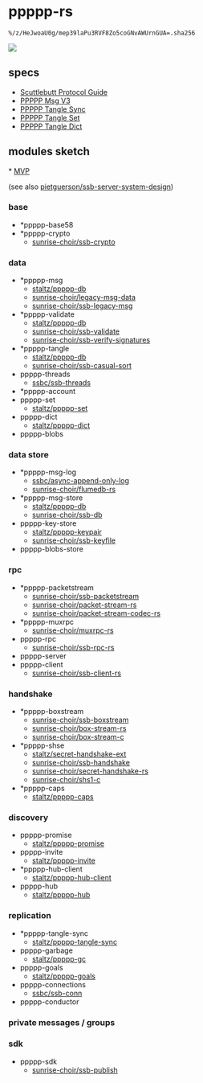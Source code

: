 # ppppp-rs

`%/z/HeJwoaU0g/mep39laPu3RVF8Zo5coGNvAWUrnGUA=.sha256`

![](https://i.kym-cdn.com/photos/images/original/002/205/488/707.jpg)

## specs

- [Scuttlebutt Protocol Guide](https://ssbc.github.io/scuttlebutt-protocol-guide/)
- [PPPPP Msg V3](https://github.com/staltz/ppppp-db/blob/master/protospec.md)
- [PPPPP Tangle Sync](https://github.com/staltz/ppppp-tangle-sync/blob/master/protospec.md)
- [PPPPP Tangle Set](https://github.com/staltz/ppppp-set/blob/master/protospec.md)
- [PPPPP Tangle Dict](https://github.com/staltz/ppppp-dict/blob/master/protospec.md)

## modules sketch

\* [MVP](https://github.com/ahdinosaur/ppppp-rs/issues/1)

(see also [pietguerson/ssb-server-system-design](https://github.com/pietgeursen/ssb-server-system-design))

### base

- \*ppppp-base58
- \*ppppp-crypto
  - [sunrise-choir/ssb-crypto](https://github.com/sunrise-choir/ssb-crypto)

### data

- \*ppppp-msg
  - [staltz/ppppp-db](https://github.com/staltz/ppppp-db)
  - [sunrise-choir/legacy-msg-data](https://github.com/sunrise-choir/legacy-msg-data)
  - [sunrise-choir/ssb-legacy-msg](https://github.com/sunrise-choir/ssb-legacy-msg)
- \*ppppp-validate
  - [staltz/ppppp-db](https://github.com/staltz/ppppp-db)
  - [sunrise-choir/ssb-validate](https://github.com/sunrise-choir/ssb-validate)
  - [sunrise-choir/ssb-verify-signatures](https://github.com/sunrise-choir/ssb-verify-signatures)
- \*ppppp-tangle
  - [staltz/ppppp-db](https://github.com/staltz/ppppp-db)
  - [sunrise-choir/ssb-casual-sort](https://github.com/sunrise-choir/ssb-casual-sort)
- ppppp-threads
  - [ssbc/ssb-threads](https://github.com/ssbc/ssb-threads)
- \*ppppp-account
- ppppp-set
  - [staltz/ppppp-set](https://github.com/staltz/ppppp-set)
- ppppp-dict
  - [staltz/ppppp-dict](https://github.com/staltz/ppppp-dict)
- ppppp-blobs

### data store

- \*ppppp-msg-log
  - [ssbc/async-append-only-log](https://github.com/ssbc/async-append-only-log)
  - [sunrise-choir/flumedb-rs](https://github.com/sunrise-choir/flumedb-rs)
- \*ppppp-msg-store
  - [staltz/ppppp-db](https://github.com/staltz/ppppp-db)
  - [sunrise-choir/ssb-db](https://github.com/sunrise-choir/ssb-db)
- ppppp-key-store
  - [staltz/ppppp-keypair](https://github.com/staltz/ppppp-keypair)
  - [sunrise-choir/ssb-keyfile](https://github.com/sunrise-choir/ssb-keyfile)
- ppppp-blobs-store

### rpc

- \*ppppp-packetstream
  - [sunrise-choir/ssb-packetstream](https://github.com/sunrise-choir/ssb-packetstream)
  - [sunrise-choir/packet-stream-rs](https://github.com/sunrise-choir/packet-stream-rs)
  - [sunrise-choir/packet-stream-codec-rs](https://github.com/sunrise-choir/packet-stream-codec-rs)
- \*ppppp-muxrpc
  - [sunrise-choir/muxrpc-rs](https://github.com/sunrise-choir/muxrpc-rs)
- ppppp-rpc
  - [sunrise-choir/ssb-rpc-rs](https://github.com/sunrise-choir/ssb-rpc-rs)
- ppppp-server
- ppppp-client
  - [sunrise-choir/ssb-client-rs](https://github.com/sunrise-choir/ssb-client-rs)

### handshake

- \*ppppp-boxstream
  - [sunrise-choir/ssb-boxstream](https://github.com/sunrise-choir/ssb-boxstream)
  - [sunrise-choir/box-stream-rs](https://github.com/sunrise-choir/box-stream-rs)
  - [sunrise-choir/box-stream-c](https://github.com/sunrise-choir/box-stream-c)
- \*ppppp-shse
  - [staltz/secret-handshake-ext](https://github.com/staltz/secret-handshake-ext)
  - [sunrise-choir/ssb-handshake](https://github.com/sunrise-choir/ssb-handshake)
  - [sunrise-choir/secret-handshake-rs](https://github.com/sunrise-choir/secret-handshake-rs)
  - [sunrise-choir/shs1-c](https://github.com/sunrise-choir/shs1-c)
- \*ppppp-caps
  - [staltz/ppppp-caps](https://github.com/staltz/ppppp-caps)

### discovery

- ppppp-promise
  - [staltz/ppppp-promise](https://github.com/staltz/ppppp-promise)
- ppppp-invite
  - [staltz/ppppp-invite](https://github.com/staltz/ppppp-invite)
- \*ppppp-hub-client
  - [staltz/ppppp-hub-client](https://github.com/staltz/ppppp-hub-client)
- ppppp-hub
  - [staltz/ppppp-hub](https://github.com/staltz/ppppp-hub)

### replication

- \*ppppp-tangle-sync
  - [staltz/ppppp-tangle-sync](https://github.com/staltz/ppppp-tangle-sync)
- ppppp-garbage
  - [staltz/ppppp-gc](https://github.com/staltz/ppppp-gc)
- ppppp-goals
  - [staltz/ppppp-goals](https://github.com/staltz/ppppp-goals)
- ppppp-connections
  - [ssbc/ssb-conn](https://github.com/ssbc/ssb-conn)
- ppppp-conductor

### private messages / groups

### sdk

- ppppp-sdk
  - [sunrise-choir/ssb-publish](https://github.com/sunrise-choir/ssb-publish)
